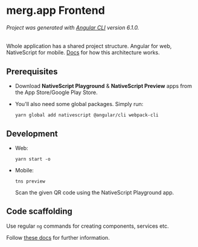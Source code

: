 # merg.app Frontend

###### Project was generated with [Angular CLI](https://github.com/angular/angular-cli) version 6.1.0.

Whole application has a shared project structure. Angular for web, NativeScript for mobile. [Docs](https://docs.nativescript.org/angular/code-sharing/intro) for how this architecture works.

## Prerequisites

- Download **NativeScript Playground** & **NativeScript Preview** apps from the App Store/Google Play Store.

- You'll also need some global packages. Simply run:

    `yarn global add nativescript @angular/cli webpack-cli`

## Development

- Web:

    `yarn start -o`

- Mobile:

    `tns preview`
    
    Scan the given QR code using the NativeScript Playground app.

## Code scaffolding

Use regular `ng` commands for creating components, services etc. 

Follow [these docs](https://angular.io/cli/) for further information.

